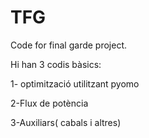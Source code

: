 # TFG
Code for final garde project.

Hi han 3 codis bàsics: 

1- optimització utilitzant pyomo

2-Flux de potència 

3-Auxiliars( cabals i altres)
